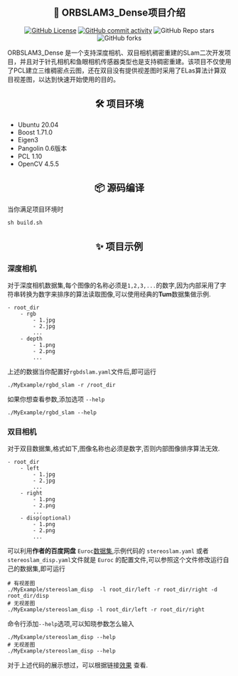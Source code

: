 ## <div align="center">📄 ORBSLAM3_Dense项目介绍</div>
<p align="center">
    <!--"https://img.shields.io/github/${property}/${user}/${project}?style=${first_param}&color=${second_param}-->
    <a href="./LICENSE"><img alt="GitHub License" src="https://img.shields.io/github/license/5p6/ORBSLAM3_Dense?style=for-the-badge"></a>
    <a href="https://github.com/5p6/TensorRT-YOLO/commits"><img alt="GitHub commit activity" src="https://img.shields.io/github/commit-activity/m/5p6/ORBSLAM3_Dense?style=for-the-badge&color=rgb(47%2C154%2C231)"></a>
    <img alt="GitHub Repo stars" src="https://img.shields.io/github/stars/5p6/ORBSLAM3_Dense?style=for-the-badge&color=%2350e472">
    <img alt="GitHub forks" src="https://img.shields.io/github/forks/5p6/ORBSLAM3_Dense?style=for-the-badge&color=%2320878f">
</p>

ORBSLAM3_Dense 是一个支持深度相机、双目相机稠密重建的SLam二次开发项目，并且对于针孔相机和鱼眼相机传感器类型也是支持稠密重建。该项目不仅使用了PCL建立三维稠密点云图，还在双目没有提供视差图时采用了ELas算法计算双目视差图，以达到快速开始使用的目的。


## <div align="center">🛠️ 项目环境</div>
* Ubuntu 20.04
* Boost 1.71.0
* Eigen3
* Pangolin 0.6版本
* PCL 1.10
* OpenCV 4.5.5




## <div align="center">📦 源码编译</div>
当你满足项目环境时
```shell
sh build.sh
```

## <div align="center">✨ 项目示例</div>
### 深度相机
对于深度相机数据集,每个图像的名称必须是`1,2,3,...`的数字,因为内部采用了字符串转换为数字来排序的算法读取图像,可以使用经典的**Tum**数据集做示例.
```shell
- root_dir
    - rgb
        - 1.jpg
        - 2.jpg
        ...
    - depth
        - 1.png
        - 2.png
        ...
```
上述的数据当你配置好`rgbdslam.yaml`文件后,即可运行
```shell
./MyExample/rgbd_slam -r /root_dir
```
如果你想查看参数,添加选项 `--help`
```shell
./MyExample/rgbd_slam --help
```



### 双目相机
对于双目数据集,格式如下,图像名称也必须是数字,否则内部图像排序算法无效.
```shell
- root_dir
    - left
        - 1.jpg
        - 2.jpg
        ...
    - right
        - 1.png
        - 2.png
        ...
    - disp(optional)
        - 1.png
        - 2.png
        ...
```
可以利用**作者的百度网盘** `Euroc`[数据集](https://pan.baidu.com/s/1SjzAdgzRN1PjRmzsQYwrvA?pwd=kyan),示例代码的 `stereoslam.yaml` 或者 `stereoslam_disp.yaml`文件就是 `Euroc` 的配置文件,可以参照这个文件修改运行自己的数据集,即可运行
```shell
# 有视差图
./MyExample/stereoslam_disp  -l root_dir/left -r root_dir/right -d root_dir/disp
# 无视差图
./MyExample/stereoslam_disp -l root_dir/left -r root_dir/right
```
命令行添加`--help`选项,可以知晓参数怎么输入
```shell
./MyExample/stereoslam_disp --help
# 无视差图
./MyExample/stereoslam_disp --help
```

对于上述代码的展示想过，可以根据链接[效果](https://zhuanlan.zhihu.com/p/694281711) 查看.
